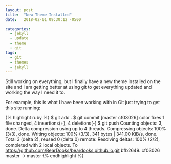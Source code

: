 ```yaml
---
layout: post
title:  "New Theme Installed"
date:   2018-02-01 09:30:12 -0500

categories: 
  - jekyll
  - update
  - theme
  - git
tags:
  - git
  - themes
  - jekyll
---
```

Still working on everything, but I finally have a new theme installed on the site and I am getting better at using git to get everything updated and working the way I need it to.

For example, this is what I have been working with in Git just trying to get this site running:

{% highlight ruby %}
$ git add .
$ git commit
	[master cf03026] color fixes
	1 file changed, 4 insertions(+), 4 deletions(-)
$ git push
	Counting objects: 3, done.
	Delta compression using up to 4 threads.
	Compressing objects: 100% (3/3), done.
	Writing objects: 100% (3/3), 341 bytes | 341.00 KiB/s, done.
	Total 3 (delta 2), reused 0 (delta 0)
	remote: Resolving deltas: 100% (2/2), completed with 2 local objects.
	To https://github.com/BearDooks/beardooks.github.io.git
	   bfb2649..cf03026  master -> master
{% endhighlight %}
